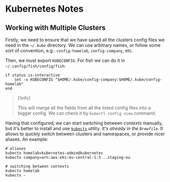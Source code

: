 # Kubernetes Notes

## Working with Multiple Clusters

Firstly, we need to ensure that we have saved all the clusters config files we
need in the `~/.kube` directory. We can use arbitrary names, or follow some
sort of convention, e.g.: `config-homelab`, `config-company`, etc.

Then, we must export `KUBECONFIG`. For fish we can do it in
`~/.config/fish/config/fish`:

```fish
if status is-interactive
    set -x KUBECONFIG "$HOME/.kube/config-company:$HOME/.kube/config-homelab"
end
```

> [!info]
>
> This will merge all the fields from all the listed config files into a bigger
> config. We can check it by `kubectl config view` command.

Having that configured, we can start switching between _contexts_ manually, but
it's better to install and use [`kubectx`](https://github.com/ahmetb/kubectx)
utility. _It's already in the `Brewfile`._ It allows to quickly switch between
clusters and namespaces, or provide nicer aliases. An example:

```console
# aliases
kubectx homelab=kubernetes-admin@kubernetes
kubectx company=arn:aws:eks:eu-central-1:3...staging-eu

# switching between contexts
kubectx homelab
kubectx -
```
